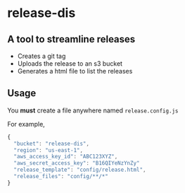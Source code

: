 # release-dis

## A tool to streamline releases
* Creates a git tag
* Uploads the release to an s3 bucket
* Generates a html file to list the releases

## Usage

You **must** create a file anywhere named `release.config.js`


For example,
```javascript
{
  "bucket": "release-dis",
  "region": "us-east-1",
  "aws_access_key_id": "ABC123XYZ",
  "aws_secret_access_key": "B16QIYeNzYnZy"
  "release_template": "config/release.html",
  "release_files": "config/**/*"
}
```

